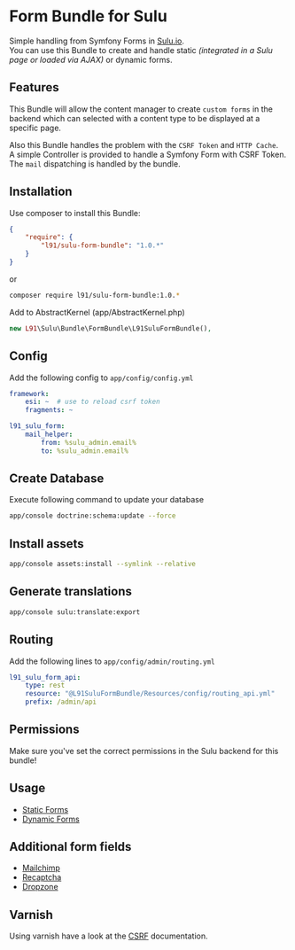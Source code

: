 # Form Bundle for Sulu

Simple handling from Symfony Forms in [Sulu.io](http://sulu.io).  
You can use this Bundle to create and handle static *(integrated in a Sulu page or loaded via AJAX)* or dynamic forms.

## Features

This Bundle will allow the content manager to create `custom forms` in the backend which can selected with a content type to be displayed at a specific page.

Also this Bundle handles the problem with the `CSRF Token` and `HTTP Cache`.  
A simple Controller is provided to handle a Symfony Form with CSRF Token.  
The `mail` dispatching is handled by the bundle.

## Installation

Use composer to install this Bundle:

```json
{
    "require": {
        "l91/sulu-form-bundle": "1.0.*"
    }
}
```

or

```bash
composer require l91/sulu-form-bundle:1.0.*
```

Add to AbstractKernel (app/AbstractKernel.php)

```php
new L91\Sulu\Bundle\FormBundle\L91SuluFormBundle(),
```

## Config

Add the following config to `app/config/config.yml`

```yml
framework:
    esi: ~  # use to reload csrf token
    fragments: ~

l91_sulu_form:
    mail_helper:
        from: %sulu_admin.email%
        to: %sulu_admin.email%
```

## Create Database

Execute following command to update your database

```bash
app/console doctrine:schema:update --force
```

## Install assets

```bash
app/console assets:install --symlink --relative
```

## Generate translations

```bash
app/console sulu:translate:export
```

## Routing

Add the following lines to `app/config/admin/routing.yml`

```yml
l91_sulu_form_api:
    type: rest
    resource: "@L91SuluFormBundle/Resources/config/routing_api.yml"
    prefix: /admin/api
```

## Permissions

Make sure you've set the correct permissions in the Sulu backend for this bundle!

## Usage

- [Static Forms](static.md "Static Forms")
- [Dynamic Forms](dynamic.md "Dynamic Forms")

## Additional form fields

- [Mailchimp](mailchimp.md "Mailchimp Form Field")
- [Recaptcha](recaptcha.md "Recaptcha Form Field")
- [Dropzone](dropzone.md "Dropzone Form Field")

## Varnish

Using varnish have a look at the [CSRF](csrf.md "CSRF Token") documentation.
